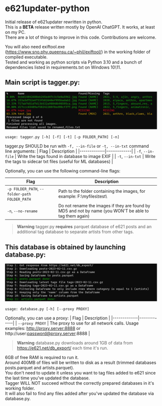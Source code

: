 # e621updater-python

Initial release of e621updater rewritten in python.  
This is a **BETA** release written mostly by OpenAI ChatGPT. It works, at least on my PC.  
There are a lot of things to improve in this code. Contributions are welcome.  

You will also need exiftool.exe (https://www.sno.phy.queensu.ca/~phil/exiftool/) in the working folder of compiled executable.  
Tested and working as python scripts via Python 3.10 and a bunch of dependencies listed in requirements.txt on Windows 10\11.

## Main script is tagger.py:
![tagger.py](/img/PowerShell_2023-02-11_21_27_18.jpg)
```
usage: tagger.py [-h] [-f] [-t] [-p FOLDER_PATH] [-n]
```
tagger.py SHOULD be run with `-f, --in-file` or `-t, --in-txt` command line arguments:
| Flag        | Description |
|-------------|-------------|
| `-f`, `--in-file`  | Write the tags found in database to image EXIF |
| `-t`, `--in-txt`    | Write the tags to sidecar txt files (useful for ML databases) |

Optionally, you can use the following command-line flags:

| Flag        | Description |
|-------------|-------------|
| `-p FOLDER_PATH`, `--folder-path FOLDER_PATH`  | Path to the folder containing the images, for example: F:\myfiles\test\ |
| `-n`, `--no-rename`    | Do not rename the images if they are found by MD5 and not by name (you WON'T be able to tag them again) |

> **Warning**
> tagger.py **requires** parquet database of e621 posts and an additional tag database to separate artists from other tags.

## This database is obtained by launching database.py:
![database.py](/img/PowerShell_2023-02-11_21_33_46.jpg)
```
usage: database.py [-h] [--proxy PROXY]
```
Optionally, you can use a proxy:
| Flag        | Description |
|-------------|-------------|
| `--proxy PROXY`  | The proxy to use for all network calls. Usage examples: http://proxy.server:8888 or http://user:password@proxy.server:8888 |

> **Warning**
> database.py downloads around 1GB of data from https://e621.net/db_export/ each time it's run.  

6GB of free RAM is required to run it.  
Around 400MB of files will be written to disk as a result (trimmed databases posts.parquet and artists.parquet).  
You don't need to update it unless you want to tag files added to e621 since the last time you've updated the database.  
Tagger WILL NOT succeed without the correctly prepared databases in it's working folder.  
It will also fail to find any files added after you've updated the database via database.py.


